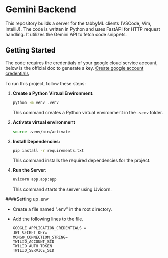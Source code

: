# Gemini Backend

This repository builds a server for the tabbyML clients (VSCode, Vim, IntelliJ). The code is written in Python and uses FastAPI for HTTP request handling. It utilizes the Gemini API to fetch code snippets.

## Getting Started

The code requires the credentials of your google cloud service account, below is the official doc to generate a key.
[Create google account credentials](https://cloud.google.com/iam/docs/keys-create-delete#iam-service-account-keys-create-console)

To run this project, follow these steps:

1. **Create a Python Virtual Environment:**
   ```bash
   python -m venv .venv
   ```

   This command creates a Python virtual environment in the `.venv` folder.

2. **Activate virtual environment**
   ```bash
   source .venv/bin/activate
   ```

3. **Install Dependencies:**
   ```bash
   pip install -r requirements.txt
   ```

   This command installs the required dependencies for the project.

4. **Run the Server:**
   ```bash
   uvicorn app.app:app
   ```

   This command starts the server using Uvicorn.

####Setting up .env
- Create a file named ".env" in the root directory.

- Add the following lines to the file.
   ```
   GOOGLE_APPLICATION_CREDENTIALS =
   JWT_SECRET_KEY=
   MONGO_CONNECTION_STRING=
   TWILIO_ACCOUNT_SID
   TWILIO_AUTH_TOKEN
   TWILIO_SERVICE_SID
   
   ```